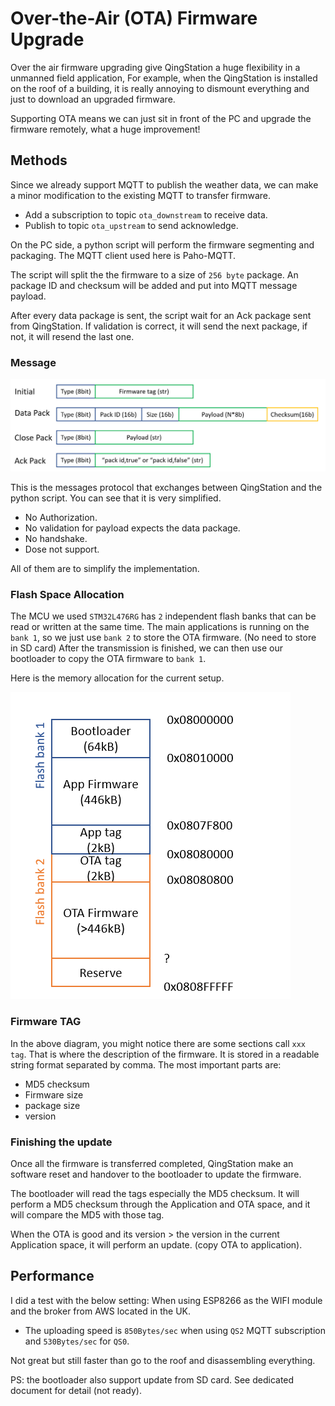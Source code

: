 # Over-the-Air (OTA) Firmware Upgrade

Over the air firmware upgrading give QingStation a huge flexibility in a unmanned field application, 
For example, when the QingStation is installed on the roof of a building, 
it is really annoying to dismount everything and just to download an upgraded firmware.

Supporting OTA means we can just sit in front of the PC and upgrade the firmware remotely, what a huge improvement! 

## Methods

Since we already support MQTT to publish the weather data, we can make a minor modification to the existing MQTT to transfer firmware.

- Add a subscription to topic `ota_downstream` to receive data.
- Publish to topic `ota_upstream` to send acknowledge.

On the PC side, a python script will perform the firmware segmenting and packaging. 
The MQTT client used here is Paho-MQTT. 

The script will split the the firmware to a size of `256 byte` package. 
An package ID and checksum will be added and put into MQTT message payload.

After every data package is sent, the script wait for an Ack package sent from QingStation. 
If validation is correct, it will send the next package, if not, it will resend the last one. 

### Message
![](figures/ota_messages.png)

This is the messages protocol that exchanges between QingStation and the python script. 
You can see that it is very simplified. 
- No Authorization. 
- No validation for payload expects the data package.
- No handshake.
- Dose not support.

All of them are to simplify the implementation. 


### Flash Space Allocation

The MCU we used `STM32L476RG` has `2` independent flash banks that can be read or written at the same time.
The main applications is running on the `bank 1`, so we just use `bank 2` to store the OTA firmware. (No need to store in SD card)
After the transmission is finished, we can then use our bootloader to copy the OTA firmware to `bank 1`.

Here is the memory allocation for the current setup. 

![](figures/ota_flash_allocation.png)

### Firmware TAG

In the above diagram, you might notice there are some sections call `xxx tag`.
That is where the description of the firmware. It is stored in a readable string format separated by comma. 
The most important parts are:
- MD5 checksum
- Firmware size
- package size
- version

### Finishing the update

Once all the firmware is transferred completed, QingStation make an software reset and handover to the bootloader to update the firmware. 

The bootloader will read the tags especially the MD5 checksum.
It will perform a MD5 checksum through the Application and OTA space, and it will compare the MD5 with those tag. 

When the OTA is good and its version > the version in the current Application space, it will perform an update. (copy OTA to application).

## Performance

I did a test with the below setting:
When using ESP8266 as the WIFI module and the broker from AWS located in the UK. 
- The uploading speed is `850Bytes/sec` when using `QS2` MQTT subscription and `530Bytes/sec` for `QS0`.

Not great but still faster than go to the roof and disassembling everything.

PS: the bootloader also support update from SD card. See dedicated document for detail (not ready).





